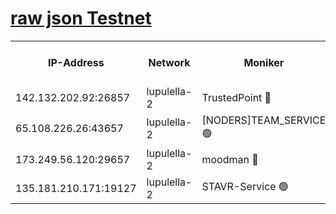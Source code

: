 [raw json Testnet](https://rpc-check.jaclalt.stavr.tech/jaclalt/rpc-jaclalt-result.json)
=

<table><tr><th>IP-Address</th><th>Network</th><th>Moniker</th><th>Latest Block Height</th><th>Earliest Block Height</th><th>Catching Up</th><th>Tx Index</th><th>Voting Power</th><th>Scan Time</th></tr><tr><td>142.132.202.92:26857</td><td>lupulella-2</td><td>TrustedPoint 🔴</td><td>7140897</td><td>6282001</td><td>False</td><td>off</td><td>400065</td><td>2024-03-17T02:57:16.708377950UTC</td></tr><tr><td>65.108.226.26:43657</td><td>lupulella-2</td><td>[NODERS]TEAM_SERVICE 🟢</td><td>7140897</td><td>6282001</td><td>False</td><td>on</td><td>0</td><td>2024-03-17T02:57:17.003538455UTC</td></tr><tr><td>173.249.56.120:29657</td><td>lupulella-2</td><td>moodman 🔴</td><td>7140897</td><td>7040897</td><td>False</td><td>off</td><td>1075134</td><td>2024-03-17T02:57:16.507863963UTC</td></tr><tr><td>135.181.210.171:19127</td><td>lupulella-2</td><td>STAVR-Service 🟢</td><td>7137810</td><td>7137001</td><td>False</td><td>on</td><td>0</td><td>2024-03-17T02:57:10.063813058UTC</td></tr></table>
